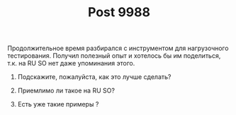 ﻿---
title: "Post 9988"
se.owner.user_id: 221908
se.owner.display_name: "Vadim Prokopchuk"
se.owner.link: "https://ru.meta.stackoverflow.com/users/221908/vadim-prokopchuk"
se.link: "https://ru.meta.stackoverflow.com/q/9988"
se.post_id: 9988
se.post_type: question
se.score: 4
---
<p>Продолжительное время разбирался с инструментом для нагрузочного тестирования. Получил полезный опыт и хотелось бы им поделиться, т.к. на RU SO нет даже упоминания этого.</p>

<ol>
<li><p>Подскажите, пожалуйста, как это лучше сделать? </p></li>
<li><p>Приемлимо ли такое на RU SO?</p></li>
<li><p>Есть уже такие примеры ?</p></li>
</ol>
